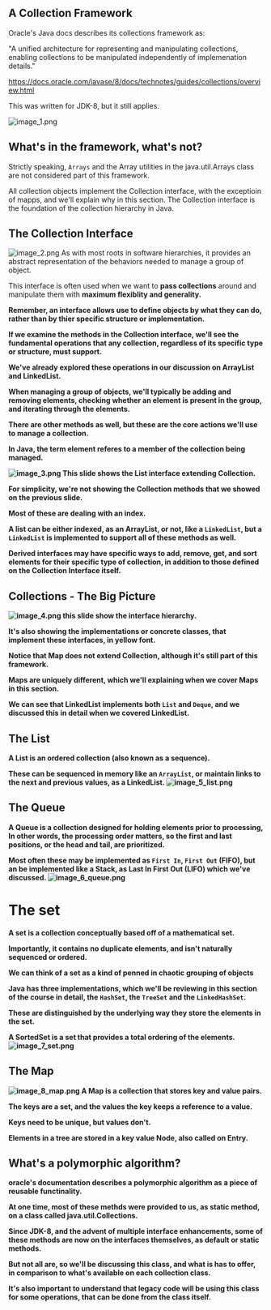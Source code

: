 ## A Collection Framework
Oracle's Java docs describes its collections framework as:

"A unified architecture for representing and manipulating collections, enabling collections to be manipulated independently of implemenation details."

https://docs.oracle.com/javase/8/docs/technotes/guides/collections/overview.html

This was written for JDK-8, but it still applies.

![image_1.png](image_1.png)

## What's in the framework, what's not?
Strictly speaking, `Arrays` and the Array utilities in the java.util.Arrays class are not considered part of this framework.

All collection objects implement the Collection interface, with the exceptioin of mapps, and we'll explain why in this section. The Collection interface is the foundation of the collection hierarchy in Java.

## The Collection Interface
![image_2.png](image_2.png)
As with most roots in software hierarchies, it provides an abstract representation of the behaviors needed to manage a group of object.

This interface is often used when we want to <b>pass collections</b> around and manipulate them with <b>maximum flexiblity and generality.<b>

Remember, an interface allows use to define objects by what they can do, rather than by thier specific structure or implementation.

If we examine the methods in the Collection interface, we'll see the fundamental operations that any collection, regardless of its specific type or structure, must support.

We've already explored these operations in our discussion on ArrayList and LinkedList.

When managing a group of objects, we'll typically be adding and removing elements, checking whether an element is present in the group, and iterating through the elements.

There are other methods as well, but these are the core actions we'll use to manage a collection.

In Java, the term <b>element</b> referes to a member of the collection being managed.

![image_3.png](image_3.png)
This slide shows the List interface extending Collection.

For simplicity, we're not showing the Collection methods that we showed on the previous slide.

Most of these are dealing with an index.

A list can be either indexed, as an ArrayList, or not, like a `LinkedList`, but a `LinkedList` is implemented to support all of these methods as well.

Derived interfaces may have specific ways to add, remove, get, and sort elements for their specific type of collection, in addition to those defined on the Collection Interface itself.

## Collections - The Big Picture
![image_4.png](image_4.png)
this slide show the interface hierarchy.

It's also showing the implementations or concrete classes, that implement these interfaces, in yellow font.

Notice that Map does not extend Collection, although it's still part of this framework.

Maps are uniquely different, which we'll explaining when we cover Maps in this section.

We can see that LinkedList implements both `List` and `Deque`, and we discussed this in detail when we covered LinkedList.

## The List
A List is an ordered collection (also known as a sequence).

These can be sequenced in memory like an `ArrayList`, or maintain links to the next and previous values, as a LinkedList.
![image_5_list.png](image_5_list.png)

## The Queue
A Queue is a collection designed for holding elements prior to processing, In other words, the processing order matters, so the first and last positions, or the head and tail, are prioritized.

Most often these may be implemented as `First In`, `First Out` (FIFO), but an be implemented like a Stack, as Last In First Out (LIFO) which we've discussed.
![image_6_queue.png](image_6_queue.png)

# The set
A set is a collection conceptually based off of a mathematical set.

Importantly, it contains <b>no duplicate elements</b>, and isn't naturally sequenced or ordered.

We can think of a set as a kind of penned in chaotic grouping of objects

Java has three implementations, which we'll be reviewing in this section of the course in detail, the `HashSet`, the `TreeSet` and the `LinkedHashSet`.

These are distinguished by the underlying way they store the elements in the set.

A SortedSet is a set that provides a total ordering of the elements.
![image_7_set.png](image_7_set.png)

## The Map
![image_8_map.png](image_8_map.png)
<b>A Map</b> is a collection that stores key and value pairs.

The keys are a set, and the values the key keeps a reference to a value.

Keys need to be unique, but values don't.

Elements in a tree are stored in a key value Node, also called on Entry.

## What's a polymorphic algorithm?
oracle's documentation describes a polymorphic algorithm as a piece of reusable functinality.

At one time, most of these methds were provided to us, as static method, on a class called <b>java.util.Collections.</b>

Since JDK-8, and the advent of multiple interface enhancements, some of these methods are now on the interfaces themselves, as default or static methods.

But not all are, so we'll be discussing this class, and what is has to offer, in comparison to what's available on each collection class.

It's also important to understand that legacy code will be using this class for some operations, that can be done from the class itself.
